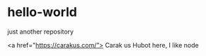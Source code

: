 # hello-world 
just another repository

<a href="https://carakus.com/”> Carak us </a>
Hubot here, I like node
